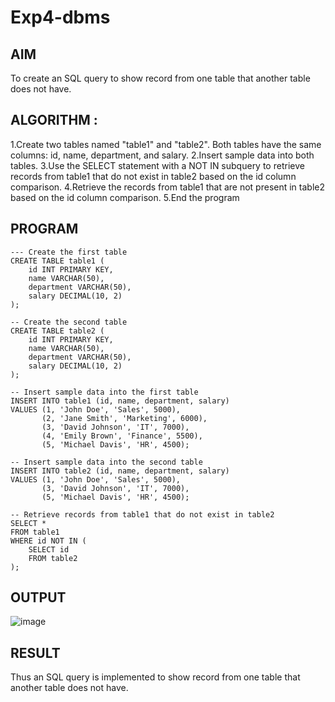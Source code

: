 # Exp4-dbms
## AIM
To create an SQL query to show record from one table that another table does not have.

## ALGORITHM : 
1.Create two tables named "table1" and "table2". Both tables have the same columns: id, name, department, and salary.
2.Insert sample data into both tables.
3.Use the SELECT statement with a NOT IN subquery to retrieve records from table1 that do not exist in table2 based on the id column comparison.
4.Retrieve the records from table1 that are not present in table2 based on the id column comparison.
5.End the program
## PROGRAM
```
--- Create the first table
CREATE TABLE table1 (
    id INT PRIMARY KEY,
    name VARCHAR(50),
    department VARCHAR(50),
    salary DECIMAL(10, 2)
);

-- Create the second table
CREATE TABLE table2 (
    id INT PRIMARY KEY,
    name VARCHAR(50),
    department VARCHAR(50),
    salary DECIMAL(10, 2)
);

-- Insert sample data into the first table
INSERT INTO table1 (id, name, department, salary)
VALUES (1, 'John Doe', 'Sales', 5000),
       (2, 'Jane Smith', 'Marketing', 6000),
       (3, 'David Johnson', 'IT', 7000),
       (4, 'Emily Brown', 'Finance', 5500),
       (5, 'Michael Davis', 'HR', 4500);

-- Insert sample data into the second table
INSERT INTO table2 (id, name, department, salary)
VALUES (1, 'John Doe', 'Sales', 5000),
       (3, 'David Johnson', 'IT', 7000),
       (5, 'Michael Davis', 'HR', 4500);

-- Retrieve records from table1 that do not exist in table2
SELECT *
FROM table1
WHERE id NOT IN (
    SELECT id
    FROM table2
);
```
## OUTPUT
![image](https://github.com/Archana2003-Jkumar/Exp4-dbms/assets/93427594/9e8e01eb-4a54-426b-8820-9e1617919783)

## RESULT
Thus an SQL query is implemented to show record from one table that another table does not have.
